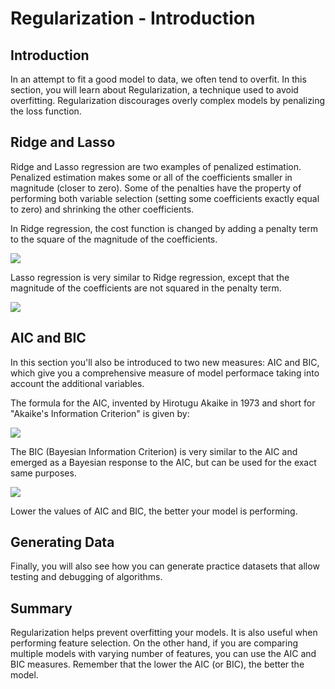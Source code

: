 
# Regularization - Introduction

## Introduction

In an attempt to fit a good model to data, we often tend to overfit. In this section, you will learn about Regularization, a technique used to avoid overfitting. Regularization discourages overly complex models by penalizing the loss function.


## Ridge and Lasso

Ridge and Lasso regression are two examples of penalized estimation. Penalized estimation makes some or all of the coefficients smaller in magnitude (closer to zero). Some of the penalties have the property of performing both variable selection (setting some coefficients exactly equal to zero) and shrinking the other coefficients. 

In Ridge regression, the cost function is changed by adding a penalty term to the square of the magnitude of the coefficients.

<img src="https://render.githubusercontent.com/render/math?math=\text{Ridge cost function}= \sum_{i=1}^n(y_i - \hat{y})^2 = \sum_{i=1}^n(y_i - \sum_{j=1}^k(m_jx_{ij})-b)^2 %2b \lambda \sum_{j=1}^p m_j^2"> 

Lasso regression is very similar to Ridge regression, except that the magnitude of the coefficients are not squared in the penalty term.

<img src="https://render.githubusercontent.com/render/math?math=\text{LASSO cost function}= \sum_{i=1}^n(y_i - \hat{y})^2 = \sum_{i=1}^n(y_i - \sum_{j=1}^k(m_jx_{ij})-b)^2 %2b \lambda \sum_{j=1}^p \mid m_j \mid"> 


## AIC and BIC 

In this section you'll also be introduced to two new measures: AIC and BIC, which give you a comprehensive measure of model performace taking into account the additional variables. 

The formula for the AIC, invented by Hirotugu Akaike in 1973 and short for "Akaike's Information Criterion" is given by: 

 <img src="https://render.githubusercontent.com/render/math?math=\text{AIC(model)} = - 2 * \text{log-likelihood(model)} %2b 2 * \text{length of the parameter space} "> 

The BIC (Bayesian Information Criterion) is very similar to the AIC and emerged as a Bayesian response to the AIC, but can be used for the exact same purposes. 

 <img src="https://render.githubusercontent.com/render/math?math=\text{BIC(model)} = -2 * \text{log-likelihood(model)} %2b \text{log(number of observations)} * \text{(length of the parameter space)} "> 


Lower the values of AIC and BIC, the better your model is performing.


## Generating Data

Finally, you will also see how you can generate practice datasets that allow testing and debugging of algorithms. 


## Summary

Regularization helps prevent overfitting your models. It is also useful when performing feature selection. On the other hand, if you are comparing multiple models with varying number of features, you can use the AIC and BIC measures. Remember that the lower the AIC (or BIC), the better the model. 
